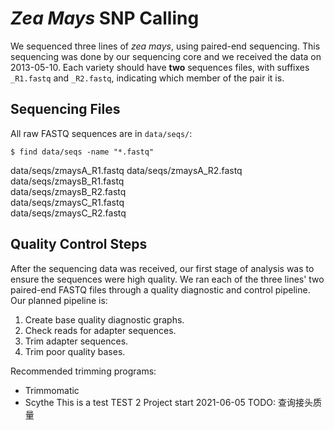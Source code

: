 # *Zea Mays* SNP Calling

We sequenced three lines of *zea mays*, using paired-end
sequencing. This sequencing was done by our sequencing core and we
received the data on 2013-05-10. Each variety should have **two**
sequences files, with suffixes `_R1.fastq` and `_R2.fastq`, indicating
which member of the pair it is.

## Sequencing Files

All raw FASTQ sequences are in `data/seqs/`:

`$ find data/seqs -name "*.fastq"`

data/seqs/zmaysA_R1.fastq 
data/seqs/zmaysA_R2.fastq  
data/seqs/zmaysB_R1.fastq  
data/seqs/zmaysB_R2.fastq  
data/seqs/zmaysC_R1.fastq  
data/seqs/zmaysC_R2.fastq  

## Quality Control Steps

After the sequencing data was received, our first stage of analysis
was to ensure the sequences were high quality. We ran each of the
three lines' two paired-end FASTQ files through a quality diagnostic
and control pipeline. Our planned pipeline is:

1. Create base quality diagnostic graphs.
2. Check reads for adapter sequences.
3. Trim adapter sequences.
4. Trim poor quality bases.

Recommended trimming programs:  

- Trimmomatic
- Scythe
This is a test
TEST 2
Project start 2021-06-05
TODO: 查询接头质量
